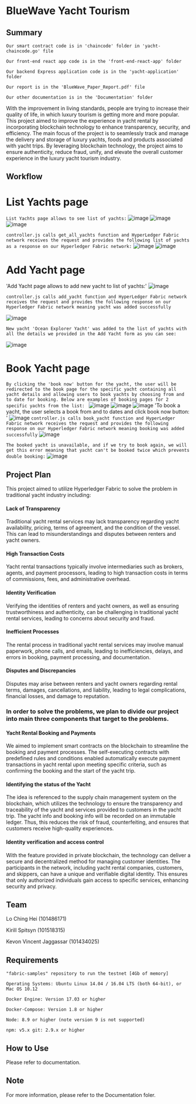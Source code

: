 # BlueWave Yacht Tourism

## Summary

`Our smart contract code is in 'chaincode' folder in 'yacht-chaincode.go' file`

`Our front-end react app code is in the 'front-end-react-app' folder`

`Our backend Express application code is in the 'yacht-application' folder`

`Our report is in the 'BlueWave_Paper_Report.pdf' file`

`Our other documentation is in the 'Documentation' folder`

With the improvement in living standards, people are trying to increase their quality of life, in which luxury tourism is getting more and more popular. This project aimed to improve the experience in yacht rental by incorporating blockchain technology to enhance transparency, security, and efficiency. The main focus of the project is to seamlessly track and manage the delivery and storage of luxury yachts, foods and products associated with yacht trips. By leveraging blockchain technology, the project aims to ensure authenticity, reduce fraud, unify, and elevate the overall customer experience in the luxury yacht tourism industry. 

## Workflow

# List Yachts page

`List Yachts page allows to see list of yachts:`
![image](https://github.com/LoChingHei/Capstone_YachtTourism/assets/72778161/e5e73931-b7a0-48ff-b1ef-82a354e2942e)
![image](https://github.com/LoChingHei/Capstone_YachtTourism/assets/72778161/a9a8e824-d996-4f43-9121-328b8e4710c5)
![image](https://github.com/LoChingHei/Capstone_YachtTourism/assets/72778161/2128b897-ee96-4b6a-9cbd-de11a0a0b6ab)

`controller.js calls get_all_yachts function and HyperLedger Fabric network receives the request and provides the following list of yachts as a response on our Hyperledger Fabric network:`
![image](https://github.com/LoChingHei/Capstone_YachtTourism/assets/72778161/7e68dd73-876e-4811-be60-d26e9ddcaab0)
![image](https://github.com/LoChingHei/Capstone_YachtTourism/assets/72778161/6033a7ba-fb7a-4ba2-bc70-5d918612f0c1)

# Add Yacht page

'Add Yacht page allows to add new yacht to list of yachts:'
![image](https://github.com/LoChingHei/Capstone_YachtTourism/assets/72778161/392285d4-c7db-49ef-aaf9-911e936872de)

`controller.js calls add_yacht function and HyperLedger Fabric network receives the request and provides the following response on our Hyperledger Fabric network meaning yacht was added successfully`

![image](https://github.com/LoChingHei/Capstone_YachtTourism/assets/72778161/9606a4b8-21c2-4996-af08-30febab652b4)

`New yacht 'Ocean Explorer Yacht' was added to the list of yachts with all the details we provided in the Add Yacht form as you can see:`

![image](https://github.com/LoChingHei/Capstone_YachtTourism/assets/72778161/7a4a18cb-61f3-4067-b272-5783b4caf20c)

# Book Yacht page
`By clicking the 'book now' button for the yacht, the user will be redirected to the book page for the specific yacht containing all yacht details and allowing users to book yachts by choosing from and to date for booking.
Below are examples of booking pages for 2 specific yachts from the list: `
![image](https://github.com/LoChingHei/Capstone_YachtTourism/assets/72778161/b542f153-566e-419a-840b-8291020f1341)
![image](https://github.com/LoChingHei/Capstone_YachtTourism/assets/72778161/c7ddb069-f825-4a80-af3b-8d154aeb0961)
![image](https://github.com/LoChingHei/Capstone_YachtTourism/assets/72778161/e451dadc-82fd-4de8-b66c-cfefb2eaca4d)
'To book a yacht, the user selects a book from and to dates and click book now button: '
![image](https://github.com/LoChingHei/Capstone_YachtTourism/assets/72778161/a4394d4b-09cc-44dd-b39a-d2b44f88805e)
`controller.js calls book_yacht function and HyperLedger Fabric network receives the request and provides the following response on our Hyperledger Fabric network meaning booking was added successfully`
![image](https://github.com/LoChingHei/Capstone_YachtTourism/assets/72778161/9ec49e79-3684-4700-b499-48d7e74831b2)

`The booked yacht is unavailable, and if we try to book again, we will get this error meaning that yacht can't be booked twice which prevents double booking:`
![image](https://github.com/LoChingHei/Capstone_YachtTourism/assets/72778161/b013db37-b8be-40fc-8471-853224a1fdf8)

## Project Plan
This project aimed to utilize Hyperledger Fabric to solve the problem in traditional yacht industry including: 

#### Lack of Transparency 

Traditional yacht rental services may lack transparency regarding yacht availability, pricing, terms of agreement, and the condition of the vessel. This can lead to misunderstandings and disputes between renters and yacht owners.

#### High Transaction Costs 

Yacht rental transactions typically involve intermediaries such as brokers, agents, and payment processors, leading to high transaction costs in terms of commissions, fees, and administrative overhead.

#### Identity Verification

Verifying the identities of renters and yacht owners, as well as ensuring trustworthiness and authenticity, can be challenging in traditional yacht rental services, leading to concerns about security and fraud.

#### Inefficient Processes

The rental process in traditional yacht rental services may involve manual paperwork, phone calls, and emails, leading to inefficiencies, delays, and errors in booking, payment processing, and documentation.

#### Disputes and Discrepancies

Disputes may arise between renters and yacht owners regarding rental terms, damages, cancellations, and liability, leading to legal complications, financial losses, and damage to reputation.

### In order to solve the problems, we plan to divide our project into main three components that target to the problems. 

#### Yacht Rental Booking and Payments

We aimed to implement smart contracts on the blockchain to streamline the booking and payment processes. The self-executing contracts with predefined rules and conditions enabled automatically execute payment transactions in yacht rental upon meeting specific criteria, such as confirming the booking and the start of the yacht trip.

#### Identifying the status of the Yacht

The idea is referenced to the supply chain management system on the blockchain, which utilizes the technology to ensure the transparency and traceability of the yacht and services provided to customers in the yacht trip. The yacht info and booking info will be recorded on an immutable ledger. Thus, this reduces the risk of fraud, counterfeiting, and ensures that customers receive high-quality experiences.

#### Identity verification and access control 

With the feature provided in private blockchain, the technology can deliver a secure and decentralized method for managing customer identities. The participants in the network, including yacht rental companies, customers, and skippers, can have a unique and verifiable digital identity. This ensures that only authorized individuals gain access to specific services, enhancing security and privacy.


## Team

Lo Ching Hei (101486171)

Kirill Spitsyn (101518315)

Kevon Vincent Jaggassar (101434025)  

## Requirements

`"fabric-samples" repository to run the testnet [4Gb of memory]` 

`Operating Systems: Ubuntu Linux 14.04 / 16.04 LTS (both 64-bit), or Mac OS 10.12`

`Docker Engine: Version 17.03 or higher` 

`Docker-Compose: Version 1.8 or higher` 

`Node: 8.9 or higher (note version 9 is not supported)`

`npm: v5.x git: 2.9.x or higher`


## How to Use

Please refer to documentation.

## Note

For more information, please refer to the Documentation foler.
